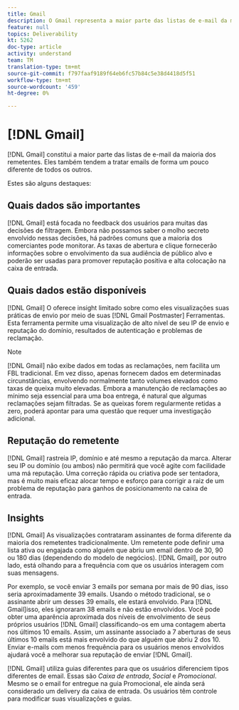 ```yaml
---
title: Gmail
description: O Gmail representa a maior parte das listas de e-mail da maioria dos remetentes. Eles também tendem a tratar emails de forma um pouco diferente de todos os outros.
feature: null
topics: Deliverability
kt: 5262
doc-type: article
activity: understand
team: TM
translation-type: tm+mt
source-git-commit: f797faaf9189f64eb6fc57b84c5e38d4418d5f51
workflow-type: tm+mt
source-wordcount: '459'
ht-degree: 0%

---
```



# [!DNL Gmail]

[!DNL Gmail] constitui a maior parte das listas de e-mail da maioria dos remetentes. Eles também tendem a tratar emails de forma um pouco diferente de todos os outros.

Estes são alguns destaques:

## Quais dados são importantes

[!DNL Gmail] está focada no feedback dos usuários para muitas das decisões de filtragem. Embora não possamos saber o molho secreto envolvido nessas decisões, há padrões comuns que a maioria dos comerciantes pode monitorar. As taxas de abertura e clique fornecerão informações sobre o envolvimento da sua audiência de público alvo e poderão ser usadas para promover reputação positiva e alta colocação na caixa de entrada.

## Quais dados estão disponíveis

[!DNL Gmail] O oferece insight limitado sobre como eles visualizações suas práticas de envio por meio de suas [!DNL Gmail Postmaster] Ferramentas. Esta ferramenta permite uma visualização de alto nível de seu IP de envio e reputação do domínio, resultados de autenticação e problemas de reclamação.

>[!NOTE]
>
>[!DNL Gmail] não exibe dados em todas as reclamações, nem facilita um FBL tradicional. Em vez disso, apenas fornecem dados em determinadas circunstâncias, envolvendo normalmente tanto volumes elevados como taxas de queixa muito elevadas. Embora a manutenção de reclamações ao mínimo seja essencial para uma boa entrega, é natural que algumas reclamações sejam filtradas. Se as queixas forem regularmente retidas a zero, poderá apontar para uma questão que requer uma investigação adicional.

## Reputação do remetente

[!DNL Gmail] rastreia IP, domínio e até mesmo a reputação da marca. Alterar seu IP ou domínio (ou ambos) não permitirá que você agite com facilidade uma má reputação. Uma correção rápida ou criativa pode ser tentadora, mas é muito mais eficaz alocar tempo e esforço para corrigir a raiz de um problema de reputação para ganhos de posicionamento na caixa de entrada.

## Insights

[!DNL Gmail] As visualizações contrataram assinantes de forma diferente da maioria dos remetentes tradicionalmente. Um remetente pode definir uma lista ativa ou engajada como alguém que abriu um email dentro de 30, 90 ou 180 dias (dependendo do modelo de negócios). [!DNL Gmail], por outro lado, está olhando para a frequência com que os usuários interagem com suas mensagens.

Por exemplo, se você enviar 3 emails por semana por mais de 90 dias, isso seria aproximadamente 39 emails. Usando o método tradicional, se o assinante abrir um desses 39 emails, ele estará envolvido. Para [!DNL Gmail]isso, eles ignoraram 38 emails e não estão envolvidos. Você pode obter uma aparência aproximada dos níveis de envolvimento de seus próprios usuários [!DNL Gmail] classificando-os em uma contagem aberta nos últimos 10 emails. Assim, um assinante associado a 7 aberturas de seus últimos 10 emails está mais envolvido do que alguém que abriu 2 dos 10. Enviar e-mails com menos frequência para os usuários menos envolvidos ajudará você a melhorar sua reputação de enviar [!DNL Gmail].

[!DNL Gmail] utiliza guias diferentes para que os usuários diferenciem tipos diferentes de email. Essas são *Caixa de entrada*, *Social* e *Promocional*. Mesmo se o email for entregue na guia Promocional, ele ainda será considerado um delivery da caixa de entrada. Os usuários têm controle para modificar suas visualizações e guias.
